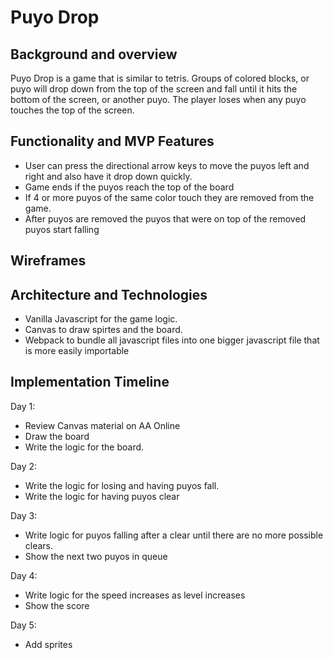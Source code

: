 # Puyo Drop

## Background and overview
Puyo Drop is a game that is similar to tetris. Groups of colored blocks, or puyo will drop down from the top of the screen and fall until it hits the bottom of the screen, or another puyo. The player loses when any puyo touches the top of the screen.

## Functionality and MVP Features
- User can press the directional arrow keys to move the puyos left and right and also have it drop down quickly.
- Game ends if the puyos reach the top of the board
- If 4 or more puyos of the same color touch they are removed from the game.
- After puyos are removed the puyos that were on top of the removed puyos start falling

## Wireframes

## Architecture and Technologies
- Vanilla Javascript for the game logic.
- Canvas to draw spirtes and the board.
- Webpack to bundle all javascript files into one bigger javascript file that is more easily importable

## Implementation Timeline
Day 1:  
- Review Canvas material on AA Online
- Draw the board
- Write the logic for the board.

Day 2:
- Write the logic for losing and having puyos fall.
- Write the logic for having puyos clear

Day 3:
- Write logic for puyos falling after a clear until there are no more possible clears.
- Show the next two puyos in queue

Day 4:
- Write logic for the speed increases as level increases
- Show the score

Day 5:
- Add sprites
